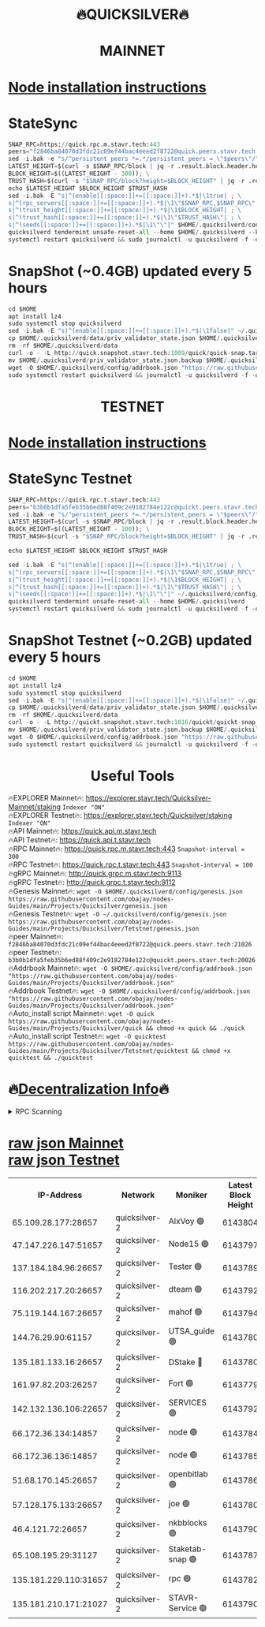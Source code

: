 <h1 align="center"> 🔥QUICKSILVER🔥</h1>

<h1 align="center"> MAINNET</h1>

[Node installation instructions](https://github.com/obajay/nodes-Guides/tree/main/Projects/Quicksilver)
=

# StateSync
```python
SNAP_RPC=https://quick.rpc.m.stavr.tech:443
peers="f2846ba84070d3fdc21c09ef44bac4eeed2f8722@quick.peers.stavr.tech:21026"
sed -i.bak -e "s/^persistent_peers *=.*/persistent_peers = \"$peers\"/" $HOME/.quicksilverd/config/config.toml
LATEST_HEIGHT=$(curl -s $SNAP_RPC/block | jq -r .result.block.header.height); \
BLOCK_HEIGHT=$((LATEST_HEIGHT - 300)); \
TRUST_HASH=$(curl -s "$SNAP_RPC/block?height=$BLOCK_HEIGHT" | jq -r .result.block_id.hash)
echo $LATEST_HEIGHT $BLOCK_HEIGHT $TRUST_HASH
sed -i.bak -E "s|^(enable[[:space:]]+=[[:space:]]+).*$|\1true| ; \
s|^(rpc_servers[[:space:]]+=[[:space:]]+).*$|\1\"$SNAP_RPC,$SNAP_RPC\"| ; \
s|^(trust_height[[:space:]]+=[[:space:]]+).*$|\1$BLOCK_HEIGHT| ; \
s|^(trust_hash[[:space:]]+=[[:space:]]+).*$|\1\"$TRUST_HASH\"| ; \
s|^(seeds[[:space:]]+=[[:space:]]+).*$|\1\"\"|" $HOME/.quicksilverd/config/config.toml
quicksilverd tendermint unsafe-reset-all --home $HOME/.quicksilverd --keep-addr-book
systemctl restart quicksilverd && sudo journalctl -u quicksilverd -f -o cat
```

# SnapShot (~0.4GB) updated every 5 hours
```python
cd $HOME
apt install lz4
sudo systemctl stop quicksilverd
sed -i.bak -E "s|^(enable[[:space:]]+=[[:space:]]+).*$|\1false|" ~/.quicksilverd/config/config.toml
cp $HOME/.quicksilverd/data/priv_validator_state.json $HOME/.quicksilverd/priv_validator_state.json.backup
rm -rf $HOME/.quicksilverd/data
curl -o - -L http://quick.snapshot.stavr.tech:1009/quick/quick-snap.tar.lz4 | lz4 -c -d - | tar -x -C $HOME/.quicksilverd --strip-components 2
mv $HOME/.quicksilverd/priv_validator_state.json.backup $HOME/.quicksilverd/data/priv_validator_state.json
wget -O $HOME/.quicksilverd/config/addrbook.json "https://raw.githubusercontent.com/obajay/nodes-Guides/main/Projects/Quicksilver/addrbook.json"
sudo systemctl restart quicksilverd && journalctl -u quicksilverd -f -o cat
```

<h1 align="center"> TESTNET</h1>

[Node installation instructions](https://github.com/obajay/nodes-Guides/tree/main/Projects/Quicksilver/Tetstnet)
=

# StateSync Testnet
```python
SNAP_RPC=https://quick.rpc.t.stavr.tech:443
peers="b3b0b1dfa5feb35b6ed88f409c2e9182784e122c@quickt.peers.stavr.tech:20026"
sed -i.bak -e "s/^persistent_peers *=.*/persistent_peers = \"$peers\"/" $HOME/.quicksilverd/config/config.toml
LATEST_HEIGHT=$(curl -s $SNAP_RPC/block | jq -r .result.block.header.height); \
BLOCK_HEIGHT=$((LATEST_HEIGHT - 100)); \
TRUST_HASH=$(curl -s "$SNAP_RPC/block?height=$BLOCK_HEIGHT" | jq -r .result.block_id.hash)

echo $LATEST_HEIGHT $BLOCK_HEIGHT $TRUST_HASH

sed -i.bak -E "s|^(enable[[:space:]]+=[[:space:]]+).*$|\1true| ; \
s|^(rpc_servers[[:space:]]+=[[:space:]]+).*$|\1\"$SNAP_RPC,$SNAP_RPC\"| ; \
s|^(trust_height[[:space:]]+=[[:space:]]+).*$|\1$BLOCK_HEIGHT| ; \
s|^(trust_hash[[:space:]]+=[[:space:]]+).*$|\1\"$TRUST_HASH\"| ; \
s|^(seeds[[:space:]]+=[[:space:]]+).*$|\1\"\"|" ~/.quicksilverd/config/config.toml
quicksilverd tendermint unsafe-reset-all --home $HOME/.quicksilverd
systemctl restart quicksilverd && sudo journalctl -u quicksilverd -f -o cat

```

# SnapShot Testnet (~0.2GB) updated every 5 hours
```python
cd $HOME
apt install lz4
sudo systemctl stop quicksilverd
sed -i.bak -E "s|^(enable[[:space:]]+=[[:space:]]+).*$|\1false|" ~/.quicksilverd/config/config.toml
cp $HOME/.quicksilverd/data/priv_validator_state.json $HOME/.quicksilverd/priv_validator_state.json.backup
rm -rf $HOME/.quicksilverd/data
curl -o - -L http://quickt.snapshot.stavr.tech:1016/quickt/quickt-snap.tar.lz4 | lz4 -c -d - | tar -x -C $HOME/.quicksilverd --strip-components 2
mv $HOME/.quicksilverd/priv_validator_state.json.backup $HOME/.quicksilverd/data/priv_validator_state.json
wget -O $HOME/.quicksilverd/config/addrbook.json "https://raw.githubusercontent.com/obajay/nodes-Guides/main/Projects/Quicksilver/Tetstnet/addrbook.json"
sudo systemctl restart quicksilverd && journalctl -u quicksilverd -f -o cat
```
 <h1 align="center"> Useful Tools</h1>

🔥EXPLORER Mainnet🔥:        https://explorer.stavr.tech/Quicksilver-Mainnet/staking    `Indexer "ON"` \
🔥EXPLORER Testnet🔥:        https://explorer.stavr.tech/Quicksilver/staking	        `Indexer "ON"` \
🔥API Mainnet🔥: 			 https://quick.api.m.stavr.tech \
🔥API Testnet🔥: 			 https://quick.api.t.stavr.tech \
🔥RPC Mainnet🔥:             https://quick.rpc.m.stavr.tech:443              `Snapshot-interval = 300` \
🔥RPC Testnet🔥:             https://quick.rpc.t.stavr.tech:443              `Snapshot-interval = 100` \
🔥gRPC Mainnet🔥:                    http://quick.grpc.m.stavr.tech:9113 \
🔥gRPC Testnet🔥:                    http://quick.grpc.t.stavr.tech:9112 \
🔥Genesis Mainnet🔥: `wget -O $HOME/.quicksilverd/config/genesis.json https://raw.githubusercontent.com/obajay/nodes-Guides/main/Projects/Quicksilver/genesis.json` \
🔥Genesis Testnet🔥: `wget -O ~/.quicksilverd/config/genesis.json https://raw.githubusercontent.com/obajay/nodes-Guides/main/Projects/Quicksilver/Tetstnet/genesis.json` \
🔥peer Mainnet🔥:					 `f2846ba84070d3fdc21c09ef44bac4eeed2f8722@quick.peers.stavr.tech:21026` \
🔥peer Testnet🔥:					 `b3b0b1dfa5feb35b6ed88f409c2e9182784e122c@quickt.peers.stavr.tech:20026` \
🔥Addrbook Mainnet🔥:    ```wget -O $HOME/.quicksilverd/config/addrbook.json "https://raw.githubusercontent.com/obajay/nodes-Guides/main/Projects/Quicksilver/addrbook.json"``` \
🔥Addrbook Testnet🔥:    ```wget -O $HOME/.quicksilverd/config/addrbook.json "https://raw.githubusercontent.com/obajay/nodes-Guides/main/Projects/Quicksilver/addrbook.json"``` \
🔥Auto_install script Mainnet🔥: ```wget -O quick https://raw.githubusercontent.com/obajay/nodes-Guides/main/Projects/Quicksilver/quick && chmod +x quick && ./quick``` \
🔥Auto_install script Testnet🔥: ```wget -O quicktest https://raw.githubusercontent.com/obajay/nodes-Guides/main/Projects/Quicksilver/Tetstnet/quicktest && chmod +x quicktest && ./quicktest```

🔥[Decentralization Info](https://github.com/obajay/StateSync-snapshots/tree/main/Projects/Quicksilver/Decentralization)🔥
=

<details>
<summary>RPC Scanning</summary>

<h2 align="center"> We scan nodes in real time every 4 hours. And we provide the final result of RPC endpoints.
We cannot influence the operation of these nodes in any way. </h2>


```python
If Voting Power is higher than 0 --> then the Node is a validator of the network and may be subject to attack and be a potential threat to the chain.
```
```python
We marked such validators with a red symbol
```

</details>

[raw json Mainnet](https://rpc-check.quickm.stavr.tech/quickm/rpc-quickm-result.json) \
[raw json Testnet](https://github.com/obajay/StateSync-snapshots/tree/main/Projects/Quicksilver/Rpc-Check-Testnet)
=


<table><tr><th>IP-Address</th><th>Network</th><th>Moniker</th><th>Latest Block Height</th><th>Earliest Block Height</th><th>Catching Up</th><th>Tx Index</th><th>Voting Power</th><th>Scan Time</th></tr><tr><td>65.109.28.177:28657</td><td>quicksilver-2</td><td>AlxVoy 🟢</td><td>6143804</td><td>3562001</td><td>False</td><td>off</td><td>0</td><td>2024-02-26T12:53:24.017615095UTC</td></tr><tr><td>47.147.226.147:51657</td><td>quicksilver-2</td><td>Node15 🟢</td><td>6143797</td><td>5151648</td><td>False</td><td>off</td><td>0</td><td>2024-02-26T12:52:46.762002540UTC</td></tr><tr><td>137.184.184.96:26657</td><td>quicksilver-2</td><td>Tester 🟢</td><td>6143789</td><td>5550692</td><td>False</td><td>off</td><td>0</td><td>2024-02-26T12:51:56.998314841UTC</td></tr><tr><td>116.202.217.20:26657</td><td>quicksilver-2</td><td>dteam 🟢</td><td>6143792</td><td>5581001</td><td>False</td><td>on</td><td>0</td><td>2024-02-26T12:52:20.730349904UTC</td></tr><tr><td>75.119.144.167:26657</td><td>quicksilver-2</td><td>mahof 🟢</td><td>6143794</td><td>5654794</td><td>False</td><td>on</td><td>0</td><td>2024-02-26T12:52:29.200096556UTC</td></tr><tr><td>144.76.29.90:61157</td><td>quicksilver-2</td><td>UTSA_guide 🟢</td><td>6143780</td><td>5743301</td><td>False</td><td>on</td><td>0</td><td>2024-02-26T12:51:05.532605184UTC</td></tr><tr><td>135.181.133.16:26657</td><td>quicksilver-2</td><td>DStake 🔴</td><td>6143780</td><td>5807001</td><td>False</td><td>on</td><td>154670</td><td>2024-02-26T12:51:04.992291423UTC</td></tr><tr><td>161.97.82.203:26257</td><td>quicksilver-2</td><td>Fort 🟢</td><td>6143779</td><td>5863421</td><td>False</td><td>on</td><td>0</td><td>2024-02-26T12:51:00.477160311UTC</td></tr><tr><td>142.132.136.106:22657</td><td>quicksilver-2</td><td>SERVICES 🟢</td><td>6143792</td><td>5920001</td><td>False</td><td>on</td><td>0</td><td>2024-02-26T12:52:12.377462289UTC</td></tr><tr><td>66.172.36.134:14857</td><td>quicksilver-2</td><td>node 🟢</td><td>6143784</td><td>5950756</td><td>False</td><td>on</td><td>0</td><td>2024-02-26T12:51:30.195109216UTC</td></tr><tr><td>66.172.36.136:14857</td><td>quicksilver-2</td><td>node 🟢</td><td>6143785</td><td>5950756</td><td>False</td><td>on</td><td>0</td><td>2024-02-26T12:51:33.010447231UTC</td></tr><tr><td>51.68.170.145:26657</td><td>quicksilver-2</td><td>openbitlab 🟢</td><td>6143786</td><td>5981220</td><td>False</td><td>on</td><td>0</td><td>2024-02-26T12:51:39.429810799UTC</td></tr><tr><td>57.128.175.133:26657</td><td>quicksilver-2</td><td>joe 🟢</td><td>6143780</td><td>6039778</td><td>False</td><td>on</td><td>0</td><td>2024-02-26T12:51:05.867274788UTC</td></tr><tr><td>46.4.121.72:26657</td><td>quicksilver-2</td><td>nkbblocks 🟢</td><td>6143790</td><td>6056301</td><td>False</td><td>on</td><td>0</td><td>2024-02-26T12:52:03.594551594UTC</td></tr><tr><td>65.108.195.29:31127</td><td>quicksilver-2</td><td>Staketab-snap 🟢</td><td>6143787</td><td>6075001</td><td>False</td><td>off</td><td>0</td><td>2024-02-26T12:51:49.987860813UTC</td></tr><tr><td>135.181.229.110:31657</td><td>quicksilver-2</td><td>rpc 🟢</td><td>6143782</td><td>6133480</td><td>False</td><td>on</td><td>0</td><td>2024-02-26T12:51:18.871077675UTC</td></tr><tr><td>135.181.210.171:21027</td><td>quicksilver-2</td><td>STAVR-Service 🟢</td><td>6143790</td><td>6142001</td><td>False</td><td>on</td><td>0</td><td>2024-02-26T12:52:07.994771686UTC</td></tr></table>

